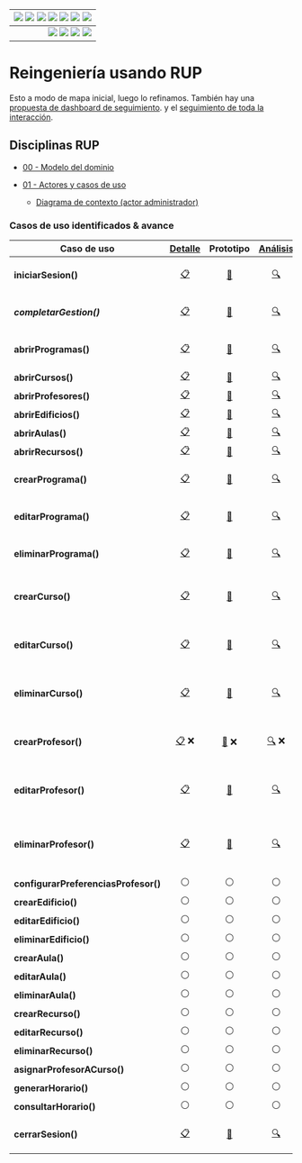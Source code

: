 <div align=right>
 
|[![](https://img.shields.io/badge/-Inicio-FFF?style=flat&logo=Emlakjet&logoColor=black)](../README.md) [![](https://img.shields.io/badge/-RUP-FFF?style=flat&logo=Elsevier&logoColor=black)](README.md) [![](https://img.shields.io/badge/-Modelo_del_dominio-FFF?style=flat&logo=freedesktop.org&logoColor=black)](00-casos-uso/00-modelo-del-dominio/modelo-dominio.md) [![](https://img.shields.io/badge/-Actores_&_Casos_de_Uso-FFF?style=flat&logo=crewunited&logoColor=black)](00-casos-uso/01-actores-casos-uso/actores-casos-uso.md) [![](https://img.shields.io/badge/-Diagrama_de_contexto-FFF?style=flat&logo=diagramsdotnet&logoColor=black)](00-casos-uso/01-actores-casos-uso/diagrama-contexto-administrador.md) [![](https://img.shields.io/badge/-Detalle_&_Prototipo-FFF?style=flat&logo=typeorm&logoColor=black)](00-casos-uso/02-detalle/README.md) [![](https://img.shields.io/badge/-Análisis-FFF?style=flat&logo=multisim&logoColor=black)](01-analisis/casos-uso/README.md)
|-:
|[![](https://img.shields.io/badge/-Estado-FFF?style=flat&logo=greensock&logoColor=black)](README.md) [![](https://img.shields.io/badge/-Propuesta_de_dashboard-FFF?style=flat&logo=composer&logoColor=black)](https://raw.githubusercontent.com/mmasias/pySigHor/main/images/RUP/99-seguimiento/diagrama-contexto-administrador.svg) [![](https://img.shields.io/badge/-Reflexiones-FFF?style=flat&logo=hootsuite&logoColor=black)](../extraDocs/README.md) [![](https://img.shields.io/badge/-Log_de_conversación-FFF?style=flat&logo=gnometerminal&logoColor=black)](../conversation-log.md)

</div>

# Reingeniería usando RUP

Esto a modo de mapa inicial, luego lo refinamos. También hay una [propuesta de dashboard de seguimiento](99-seguimiento/README.md). y el [seguimiento de toda la interacción](../conversation-log.md).

## Disciplinas RUP

- [00 - Modelo del dominio](/RUP/00-casos-uso/00-modelo-del-dominio/modelo-dominio.md#diagrama)

- [01 - Actores y casos de uso](/RUP/00-casos-uso/01-actores-casos-uso/actores-casos-uso.md#diagrama)

  - [Diagrama de contexto (actor administrador)](/RUP/00-casos-uso/01-actores-casos-uso/diagrama-contexto-administrador.md#diagrama)

### Casos de uso identificados & avance

<!-- 
Emojis para fases futuras:
- 🏗️ Diseño: Arquitectura/estructura
- 💻 Desarrollo: Programación/implementación  
- 🧪 Pruebas: Testing/validación
-->

<div align=center>

|Caso de uso|[Detalle](/RUP/00-casos-uso/02-detalle/README.md)|Prototipo|[Análisis](/RUP/01-analisis/casos-uso/README.md)|Diseño|Desarrollo|Pruebas|Comentario|
|-|:-:|:-:|:-:|:-:|:-:|:-:|-|
|**iniciarSesion()** |[📋](/RUP/00-casos-uso/02-detalle/iniciarSesion/README.md#diagrama-de-especificación)|[🎨](/RUP/00-casos-uso/02-detalle/iniciarSesion/README.md#wireframes)|[🔍](/RUP/01-analisis/casos-uso/iniciarSesion/README.md)|⚪|⚪|⚪|*Punto de entrada al sistema*
|***completarGestion()***   |[📋](/RUP/00-casos-uso/02-detalle/completarGestion/README.md#diagrama-de-especificación)|[🎨](/RUP/00-casos-uso/02-detalle/completarGestion/README.md#wireframes)|[🔍](/RUP/01-analisis/casos-uso/completarGestion/README.md)|⚪|⚪|⚪|*Hub de convergencia del sistema*
|**abrirProgramas()**|[📋](/RUP/00-casos-uso/02-detalle/abrirProgramas/README.md#diagrama-de-especificación)|[🎨](/RUP/00-casos-uso/02-detalle/abrirProgramas/README.md#wireframes)|[🔍](/RUP/01-analisis/casos-uso/abrirProgramas/README.md)|⚪|⚪|⚪|*Patrón de apertura de entidades*
|**abrirCursos()**|[📋](/RUP/00-casos-uso/02-detalle/abrirCursos/README.md#diagrama-de-especificación)|[🎨](/RUP/00-casos-uso/02-detalle/abrirCursos/README.md#wireframes)|[🔍](/RUP/01-analisis/casos-uso/abrirCursos/README.md)|⚪|⚪|⚪|
|**abrirProfesores()**|[📋](/RUP/00-casos-uso/02-detalle/abrirProfesores/README.md#diagrama-de-especificación)|[🎨](/RUP/00-casos-uso/02-detalle/abrirProfesores/README.md#wireframes)|[🔍](/RUP/01-analisis/casos-uso/abrirProfesores/README.md)|⚪|⚪|⚪|
|**abrirEdificios()**|[📋](/RUP/00-casos-uso/02-detalle/abrirEdificios/README.md#diagrama-de-especificación)|[🎨](/RUP/00-casos-uso/02-detalle/abrirEdificios/README.md#wireframes)|[🔍](/RUP/01-analisis/casos-uso/abrirEdificios/README.md)|⚪|⚪|⚪|
|**abrirAulas()**|[📋](/RUP/00-casos-uso/02-detalle/abrirAulas/README.md#diagrama-de-especificación)|[🎨](/RUP/00-casos-uso/02-detalle/abrirAulas/README.md#wireframes)|[🔍](/RUP/01-analisis/casos-uso/abrirAulas/README.md)|⚪|⚪|⚪|
|**abrirRecursos()**|[📋](/RUP/00-casos-uso/02-detalle/abrirRecursos/README.md#diagrama-de-especificación)|[🎨](/RUP/00-casos-uso/02-detalle/abrirRecursos/README.md#wireframes)|[🔍](/RUP/01-analisis/casos-uso/abrirRecursos/README.md)|⚪|⚪|⚪|
|**crearPrograma()**|[📋](/RUP/00-casos-uso/02-detalle/crearPrograma/README.md#diagrama-de-especificación)|[🎨](/RUP/00-casos-uso/02-detalle/crearPrograma/README.md#wireframes)|[🔍](/RUP/01-analisis/casos-uso/crearPrograma/README.md)|⚪|⚪|⚪|*"El delgado" filosofía C→U*
|**editarPrograma()**|[📋](/RUP/00-casos-uso/02-detalle/editarPrograma/README.md#diagrama-de-especificación)|[🎨](/RUP/00-casos-uso/02-detalle/editarPrograma/README.md#wireframes)|[🔍](/RUP/01-analisis/casos-uso/editarPrograma/README.md)|⚪|⚪|⚪|*Aplicando filosofía C→U*
|**eliminarPrograma()**|[📋](/RUP/00-casos-uso/02-detalle/eliminarPrograma/README.md#diagrama-de-especificación)|[🎨](/RUP/00-casos-uso/02-detalle/eliminarPrograma/README.md#wireframes)|[🔍](/RUP/01-analisis/casos-uso/eliminarPrograma/README.md)|⚪|⚪|⚪|*Eliminación segura con confirmación*
|**crearCurso()**|[📋](/RUP/00-casos-uso/02-detalle/crearCurso/README.md#diagrama-de-especificación)|[🎨](/RUP/00-casos-uso/02-detalle/crearCurso/README.md#wireframes)|[🔍](/RUP/01-analisis/casos-uso/crearCurso/README.md)|⚪|⚪|⚪|*"El delgado" filosofía C→U completa*
|**editarCurso()**|[📋](/RUP/00-casos-uso/02-detalle/editarCurso/README.md#diagrama-de-especificación)|[🎨](/RUP/00-casos-uso/02-detalle/editarCurso/README.md#wireframes)|[🔍](/RUP/01-analisis/casos-uso/editarCurso/README.md)|⚪|⚪|⚪|*"El gordo" con edición continua completa*
|**eliminarCurso()**|[📋](/RUP/00-casos-uso/02-detalle/eliminarCurso/README.md#diagrama-de-especificación)|[🎨](/RUP/00-casos-uso/02-detalle/eliminarCurso/README.md#wireframes)|[🔍](/RUP/01-analisis/casos-uso/eliminarCurso/README.md)|⚪|⚪|⚪|*Eliminación segura con confirmación completa*
|**crearProfesor()**|[📋](/RUP/00-casos-uso/02-detalle/crearProfesor/README.md#diagrama-de-especificación) ❌|[🎨](/RUP/00-casos-uso/02-detalle/crearProfesor/README.md#wireframes) ❌|[🔍](/RUP/01-analisis/casos-uso/crearProfesor/README.md) ❌|⚪|⚪|⚪|*❌ ERROR: Aplicación automática no solicitada*
|**editarProfesor()**|[📋](/RUP/00-casos-uso/02-detalle/editarProfesor/README.md#diagrama-de-especificación)|[🎨](/RUP/00-casos-uso/02-detalle/editarProfesor/README.md#wireframes)|[🔍](/RUP/01-analisis/casos-uso/editarProfesor/README.md)|⚪|⚪|⚪|*"El gordo" con edición continua - CORREGIDO*
|**eliminarProfesor()**|[📋](/RUP/00-casos-uso/02-detalle/eliminarProfesor/README.md#diagrama-de-especificación)|[🎨](/RUP/00-casos-uso/02-detalle/eliminarProfesor/README.md#wireframes)|[🔍](/RUP/01-analisis/casos-uso/eliminarProfesor/README.md)|⚪|⚪|⚪|*Eliminación segura con confirmación - CORREGIDO*
|**configurarPreferenciasProfesor()**|⚪|⚪|⚪|⚪|⚪|⚪|
|**crearEdificio()**|⚪|⚪|⚪|⚪|⚪|⚪|
|**editarEdificio()**|⚪|⚪|⚪|⚪|⚪|⚪|
|**eliminarEdificio()**|⚪|⚪|⚪|⚪|⚪|⚪|
|**crearAula()**|⚪|⚪|⚪|⚪|⚪|⚪|
|**editarAula()**|⚪|⚪|⚪|⚪|⚪|⚪|
|**eliminarAula()**|⚪|⚪|⚪|⚪|⚪|⚪|
|**crearRecurso()**|⚪|⚪|⚪|⚪|⚪|⚪|
|**editarRecurso()**|⚪|⚪|⚪|⚪|⚪|⚪|
|**eliminarRecurso()**|⚪|⚪|⚪|⚪|⚪|⚪|
|**asignarProfesorACurso()**|⚪|⚪|⚪|⚪|⚪|⚪|
|**generarHorario()**|⚪|⚪|⚪|⚪|⚪|⚪|
|**consultarHorario()**|⚪|⚪|⚪|⚪|⚪|⚪|
|**cerrarSesion()**|[📋](/RUP/00-casos-uso/02-detalle/cerrarSesion/README.md#diagrama-de-especificación)|[🎨](/RUP/00-casos-uso/02-detalle/cerrarSesion/README.md#wireframes)|[🔍](/RUP/01-analisis/casos-uso/cerrarSesion/README.md)|⚪|⚪|⚪|*Validación de estado de sesión*

</div>

